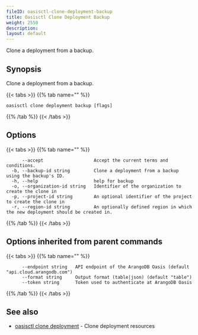 ```yaml
---
fileID: oasisctl-clone-deployment-backup
title: Oasisctl Clone Deployment Backup
weight: 2550
description: 
layout: default
---
```

Clone a deployment from a backup.

## Synopsis

Clone a deployment from a backup.

{{< tabs >}}
{{% tab name="" %}}
```
oasisctl clone deployment backup [flags]
```
{{% /tab %}}
{{< /tabs >}}

## Options

{{< tabs >}}
{{% tab name="" %}}
```
      --accept                   Accept the current terms and conditions.
  -b, --backup-id string         Clone a deployment from a backup using the backup's ID.
  -h, --help                     help for backup
  -o, --organization-id string   Identifier of the organization to create the clone in
  -p, --project-id string        An optional identifier of the project to create the clone in
  -r, --region-id string         An optionally defined region in which the new deployment should be created in.
```
{{% /tab %}}
{{< /tabs >}}

## Options inherited from parent commands

{{< tabs >}}
{{% tab name="" %}}
```
      --endpoint string   API endpoint of the ArangoDB Oasis (default "api.cloud.arangodb.com")
      --format string     Output format (table|json) (default "table")
      --token string      Token used to authenticate at ArangoDB Oasis
```
{{% /tab %}}
{{< /tabs >}}

## See also

* [oasisctl clone deployment](oasisctl-clone-deployment)	 - Clone deployment resources

